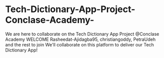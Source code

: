 # Tech-Dictionary-App-Project-Conclase-Academy-
We are here to collaborate on the Tech Dictionary App Project @Conclase Academy
WELCOME Rasheedat-Ajidagba95, christiangoddy, PetraUdeh and the rest to join
We'll collaborate on this platform to deliver our Tech Dictionary App!
